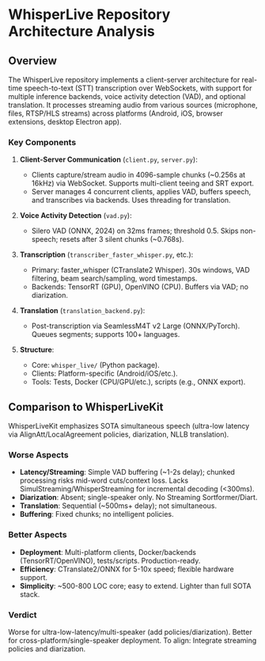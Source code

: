 # WhisperLive Repository Architecture Analysis

## Overview

The WhisperLive repository implements a client-server architecture for real-time speech-to-text (STT) transcription over WebSockets, with support for multiple inference backends, voice activity detection (VAD), and optional translation. It processes streaming audio from various sources (microphone, files, RTSP/HLS streams) across platforms (Android, iOS, browser extensions, desktop Electron app).

### Key Components

1. **Client-Server Communication** (`client.py`, `server.py`):

   - Clients capture/stream audio in 4096-sample chunks (~0.256s at 16kHz) via WebSocket. Supports multi-client teeing and SRT export.
   - Server manages 4 concurrent clients, applies VAD, buffers speech, and transcribes via backends. Uses threading for translation.

2. **Voice Activity Detection** (`vad.py`):

   - Silero VAD (ONNX, 2024) on 32ms frames; threshold 0.5. Skips non-speech; resets after 3 silent chunks (~0.768s).

3. **Transcription** (`transcriber_faster_whisper.py`, etc.):

   - Primary: faster_whisper (CTranslate2 Whisper). 30s windows, VAD filtering, beam search/sampling, word timestamps.
   - Backends: TensorRT (GPU), OpenVINO (CPU). Buffers via VAD; no diarization.

4. **Translation** (`translation_backend.py`):

   - Post-transcription via SeamlessM4T v2 Large (ONNX/PyTorch). Queues segments; supports 100+ languages.

5. **Structure**:
   - Core: `whisper_live/` (Python package).
   - Clients: Platform-specific (Android/iOS/etc.).
   - Tools: Tests, Docker (CPU/GPU/etc.), scripts (e.g., ONNX export).

## Comparison to WhisperLiveKit

WhisperLiveKit emphasizes SOTA simultaneous speech (ultra-low latency via AlignAtt/LocalAgreement policies, diarization, NLLB translation).

### Worse Aspects

- **Latency/Streaming**: Simple VAD buffering (~1-2s delay); chunked processing risks mid-word cuts/context loss. Lacks SimulStreaming/WhisperStreaming for incremental decoding (<300ms).
- **Diarization**: Absent; single-speaker only. No Streaming Sortformer/Diart.
- **Translation**: Sequential (~500ms+ delay); not simultaneous.
- **Buffering**: Fixed chunks; no intelligent policies.

### Better Aspects

- **Deployment**: Multi-platform clients, Docker/backends (TensorRT/OpenVINO), tests/scripts. Production-ready.
- **Efficiency**: CTranslate2/ONNX for 5-10x speed; flexible hardware support.
- **Simplicity**: ~500-800 LOC core; easy to extend. Lighter than full SOTA stack.

### Verdict

Worse for ultra-low-latency/multi-speaker (add policies/diarization). Better for cross-platform/single-speaker deployment. To align: Integrate streaming policies and diarization.
